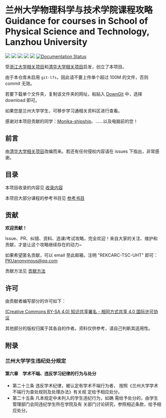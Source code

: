 # 兰州大学物理科学与技术学院课程攻略 Guidance for courses in School of Physical Science and Technology, Lanzhou University

[![](https://img.shields.io/github/watchers/Monika-shipship/REKPARC-SPST-LZU-UHT.svg?style=flat)](https://github.com/Monika-shipship/REKPARC-SPST-LZU-UHT/watchers)
[![](https://img.shields.io/github/stars/Monika-shipship/REKPARC-SPST-LZU-UHT.svg?style=flat)](https://github.com/PKUanonym/REKCARC-TSC-UHT/stargazers)
[![](https://img.shields.io/github/forks/Monika-shipship/REKPARC-SPST-LZU-UHT.svg?style=flat)](https://github.com/PKUanonym/REKCARC-TSC-UHT/network/members)
[![](https://img.shields.io/github/issues-pr-closed-raw/Monika-shipship/REKPARC-SPST-LZU-UHT.svg?style=flat)](https://github.com/PKUanonym/REKCARC-TSC-UHT/issues)
![](https://img.shields.io/github/repo-size/Monika-shipship/REKPARC-SPST-LZU-UHT.svg?style=flat)
[![Documentation Status](https://readthedocs.org/projects/rekcarc-tsc-uht/badge/?version=latest)](https://rekcarc-tsc-uht.readthedocs.io/en/latest/?badge=latest)

受[浙江大学相关项目](https://github.com/QSCTech/zju-icicles)和[清华大学相关项目](https://github.com/Monika-shipship/REKPARC-SPST-LZU-UHT)启发，创立了本项目。

由于本仓库未启用 `git-lfs`，因此请不要上传单个超过 100M 的文件，否则 commit 无效。

若要下载单个文件夹，复制该文件夹的网址，粘贴入 [DownGit](https://minhaskamal.github.io/DownGit/#/home) 中，选择 download 即可。

如果您是兰州大学学生，可移步学习通相关资料区进行查看。

感谢对本项目贡献的同学：[Monika-shipship](https://github.com/Monika-shipship)、……以及电脑前的您！

## 前言

由[清华大学相关项目](https://github.com/PKUanonym/REKCARC-TSC-UHT)改编而来。若还有任何侵权内容请在 issues 下指出，非常感谢。

## 目录

本项目收录的内容见 [收录内容](收录内容.md)

本项目大部分课程的参考书目见 [参考书目](参考书目.md)

## 贡献

**欢迎贡献！**

Issue、PR、纠错、资料、选课/考试攻略，完全欢迎！来自大家的关注、维护和贡献，才是让这个攻略继续存在的动力~

如果希望匿名贡献，可以 email 至此邮箱，注明 "REKCARC-TSC-UHT" 即可：<PKUanonymous@qq.com>

贡献方法见 [贡献方法](贡献方法.md)

## 许可

由贡献者编写部分的许可如下：

[(Creative Commons BY-SA 4.0) 知识共享署名 - 相同方式共享 4.0 国际许可协议](https://creativecommons.org/licenses/by-nc-sa/4.0/deed.zh)

其他部分的版权归属于其各自的作者。资料仅供参考，请自己判断其适用性。

## 附录

### 兰州大学学生违纪处分规定

#### 第六章　学术不端、违反学习纪律的行为与处分

- 第二十三条 违反学术纪律，被认定有学术不端行为者，
    按照《兰州大学学术不端行为查处规则及处理办法》有关规
    定给予相应处分。
- 第二十五条 凡本规定中未列入的学生违纪行为，如确
    需给予处分的，由学生管理部门会同违纪学生所在学院及有
    关部门讨论研究，参照相近条款，给予相应处分。
